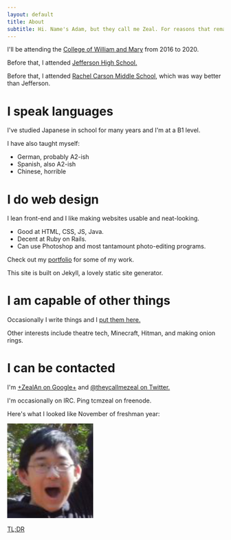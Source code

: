 ```yaml
---
layout: default
title: About
subtitle: Hi. Name's Adam, but they call me Zeal. For reasons that remain unknown to this day.
---
```


I'll be attending the [College of William and Mary](http://wm.edu) from 2016 to 2020.

Before that, I attended [Jefferson High School.](http://www.tjhsst.edu)

Before that, I attended [Rachel Carson Middle School](http://www.fcps.edu/RachelCarsonMS), which was way better than Jefferson.

# I speak languages

I've studied Japanese in school for many years and I'm at a B1 level.

I have also taught myself:

* German, probably A2-ish
* Spanish, also A2-ish
* Chinese, horrible

# I do web design

I lean front-end and I like making websites usable and neat-looking.

* Good at HTML, CSS, JS, Java.
* Decent at Ruby on Rails.
* Can use Photoshop and most tantamount photo-editing programs.

Check out my [portfolio](portfolio.html) for some of my work.

This site is built on Jekyll, a lovely static site generator.

# I am capable of other things

Occasionally I write things and I [put them here.](writing.html)

Other interests include theatre tech, Minecraft, Hitman, and making onion rings.

# I can be contacted

I'm [+ZealAn on Google+](http://www.plus.google.com/+ZealAn) and [@theycallmezeal on Twitter.](http://twitter.com/theycallmezeal)

I'm occasionally on IRC. Ping tcmzeal on freenode.

Here's what I looked like November of freshman year:

![My hideous face](images/myhideousface.png)

[TL;DR](tldr.html)
